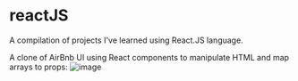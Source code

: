 # reactJS

A compilation of projects I've learned using React.JS language. 

A clone of AirBnb UI using React components to manipulate HTML and map arrays to props:
![image](https://github.com/hoken92/reactJS/assets/28411412/6efdfaf4-946d-43d9-a4de-3ad885058a9a)
